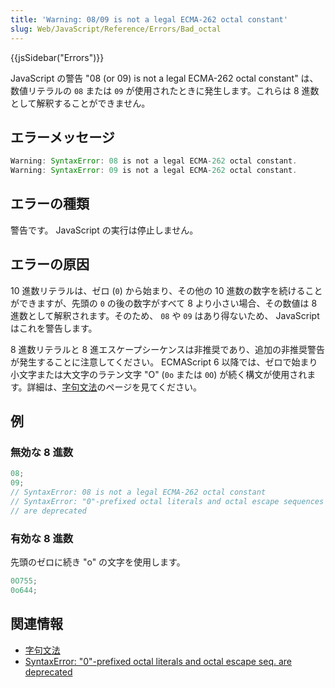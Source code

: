 ```yaml
---
title: 'Warning: 08/09 is not a legal ECMA-262 octal constant'
slug: Web/JavaScript/Reference/Errors/Bad_octal
---
```

{{jsSidebar("Errors")}}

JavaScript の警告 "08 (or 09) is not a legal ECMA-262 octal constant" は、数値リテラルの
`08` または `09` が使用されたときに発生します。これらは 8 進数として解釈することができません。

## エラーメッセージ

```js
Warning: SyntaxError: 08 is not a legal ECMA-262 octal constant.
Warning: SyntaxError: 09 is not a legal ECMA-262 octal constant.
```

## エラーの種類

警告です。 JavaScript の実行は停止しません。

## エラーの原因

10 進数リテラルは、ゼロ (`0`) から始まり、その他の 10 進数の数字を続けることができますが、先頭の `0` の後の数字がすべて 8 より小さい場合、その数値は 8 進数として解釈されます。そのため、 `08` や `09` はあり得ないため、 JavaScript はこれを警告します。

8 進数リテラルと 8 進エスケープシーケンスは非推奨であり、追加の非推奨警告が発生することに注意してください。 ECMAScript 6 以降では、ゼロで始まり小文字または大文字のラテン文字 "O" (`0o` または `0O`) が続く構文が使用されます。詳細は、[字句文法](/ja/docs/Web/JavaScript/Reference/Lexical_grammar#octal)のページを見てください。

## 例

### 無効な 8 進数

```js example-bad
08;
09;
// SyntaxError: 08 is not a legal ECMA-262 octal constant
// SyntaxError: "0"-prefixed octal literals and octal escape sequences
// are deprecated
```

### 有効な 8 進数

先頭のゼロに続き "o" の文字を使用します。

```js example-good
0O755;
0o644;
```

## 関連情報

- [字句文法](/ja/docs/Web/JavaScript/Reference/Lexical_grammar#octal)
- [SyntaxError: "0"-prefixed octal literals and octal escape seq. are deprecated](/ja/docs/Web/JavaScript/Reference/Errors/Deprecated_octal)
